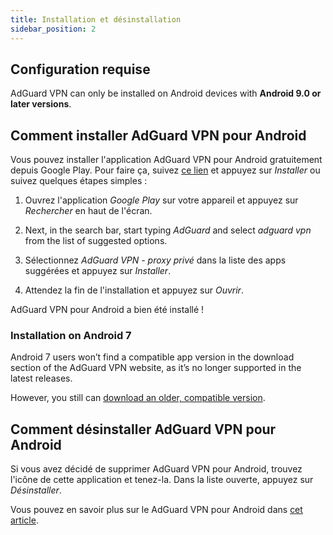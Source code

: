 ```yaml
---
title: Installation et désinstallation
sidebar_position: 2
---
```


## Configuration requise

AdGuard VPN can only be installed on Android devices with **Android 9.0 or later versions**.

## Comment installer AdGuard VPN pour Android

Vous pouvez installer l'application AdGuard VPN pour Android gratuitement depuis Google Play. Pour faire ça, suivez [ce lien](https://play.google.com/store/apps/details?id=com.adguard.vpn) et appuyez sur *Installer* ou suivez quelques étapes simples :

1. Ouvrez l'application *Google Play* sur votre appareil et appuyez sur *Rechercher* en haut de l'écran.

2. Next, in the search bar, start typing *AdGuard* and select *adguard vpn* from the list of suggested options.

3. Sélectionnez *AdGuard VPN - proxy privé* dans la liste des apps suggérées et appuyez sur *Installer*.

4. Attendez la fin de l'installation et appuyez sur *Ouvrir*.

AdGuard VPN pour Android a bien été installé !

### Installation on Android 7

Android 7 users won’t find a compatible app version in the download section of the AdGuard VPN website, as it’s no longer supported in the latest releases.

However, you still can [download an older, compatible version](https://agrd.io/vpn_android_7_for_web).

## Comment désinstaller AdGuard VPN pour Android

Si vous avez décidé de supprimer AdGuard VPN pour Android, trouvez l'icône de cette application et tenez-la. Dans la liste ouverte, appuyez sur *Désinstaller*.

Vous pouvez en savoir plus sur le AdGuard VPN pour Android dans [cet article](/adguard-vpn-for-android/overview).
